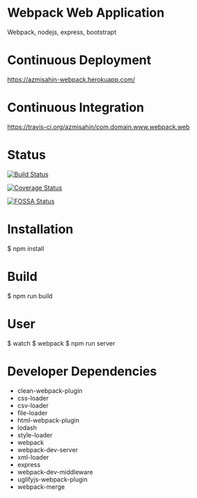 # Webpack Web Application
Webpack, nodejs, express, bootstrapt

# Continuous Deployment
https://azmisahin-webpack.herokuapp.com/

# Continuous Integration
https://travis-ci.org/azmisahin/com.domain.www.webpack.web

# Status
[![Build Status](https://travis-ci.org/azmisahin/com.domain.www.webpack.web.svg?branch=master)](https://travis-ci.org/azmisahin/com.domain.www.webpack.web)

[![Coverage Status](https://coveralls.io/repos/github/azmisahin/com.domain.www.webpack.web/badge.svg?branch=master)](https://coveralls.io/github/azmisahin/com.domain.www.webpack.web?branch=master)

[![FOSSA Status](https://app.fossa.io/api/projects/git%2Bgithub.com%2Fazmisahin%2Fcom.domain.www.react.web.svg?type=large)](https://app.fossa.io/projects/git%2Bgithub.com%2Fazmisahin%2Fcom.domain.www.react.web?ref=badge_large)


# Installation
$ npm install

# Build
$ npm run build

# User
$ watch
$ webpack
$ npm run server

# Developer Dependencies
- clean-webpack-plugin
- css-loader
- csv-loader
- file-loader
- html-webpack-plugin
- lodash
- style-loader
- webpack
- webpack-dev-server
- xml-loader
- express
- webpack-dev-middleware
- uglifyjs-webpack-plugin
- webpack-merge
